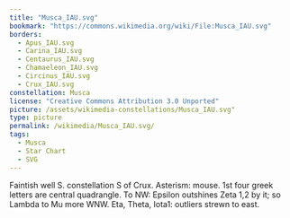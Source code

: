 ```yaml
---
title: "Musca_IAU.svg"
bookmark: "https://commons.wikimedia.org/wiki/File:Musca_IAU.svg"
borders:
  - Apus_IAU.svg
  - Carina_IAU.svg
  - Centaurus_IAU.svg
  - Chamaeleon_IAU.svg
  - Circinus_IAU.svg
  - Crux_IAU.svg
constellation: Musca
license: "Creative Commons Attribution 3.0 Unported"
picture: /assets/wikimedia-constellations/Musca_IAU.svg"
type: picture
permalink: /wikimedia/Musca_IAU.svg/
tags:
  - Musca
  - Star Chart
  - SVG
---
```

Faintish well S. constellation S of Crux. Asterism: mouse. 1st four greek letters are central quadrangle. To NW: Epsilon outshines Zeta 1,2 by it; so Lambda to Mu more WNW. Eta, Theta, Iota1: outliers strewn to east.